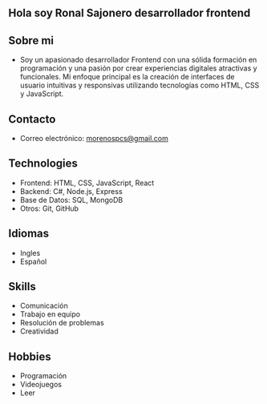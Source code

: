 ## Hola soy Ronal Sajonero desarrollador frontend

## Sobre mi
- Soy un apasionado desarrollador Frontend con una sólida formación en programación y una pasión por crear experiencias digitales atractivas y funcionales. Mi enfoque principal es la creación de interfaces de usuario intuitivas y responsivas utilizando tecnologías como HTML, CSS y JavaScript.

## Contacto
- Correo electrónico: morenospcs@gmail.com

## Technologies
- Frontend: HTML, CSS, JavaScript, React
- Backend: C#, Node.js, Express
- Base de Datos: SQL, MongoDB
- Otros: Git, GitHub

## Idiomas
- Ingles
- Español

## Skills
- Comunicación
- Trabajo en equipo
- Resolución de problemas
- Creatividad

## Hobbies
- Programación
- Videojuegos
- Leer